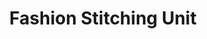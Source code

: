 ---
title: "Fashion Stitching Unit"
url: /thiruvananthapuram/fashion-stitching-unit/
shop: tailor
---